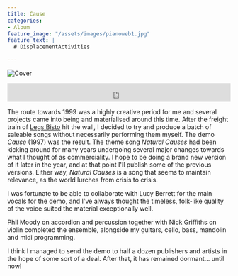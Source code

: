 ```yaml
---
title: Cause
categories:
- Album
feature_image: "/assets/images/pianoweb1.jpg"
feature_text: |
  # DisplacementActivities

---
```


![Cover](/assets/images/bandcamp-cause.jpg)

<iframe style="border: 0; width: 100%; height: 42px;" src="https://bandcamp.com/EmbeddedPlayer/album=806439447/size=small/bgcol=ffffff/linkcol=0687f5/transparent=true/" seamless><a href="https://simonbradley.bandcamp.com/album/cause">Cause by Simon Bradley</a></iframe>

The route towards 1999 was a highly creative period for me and several projects came into being and materialised around this time. After the freight train of [Legs Bisto](https://legsbisto.bandcamp.com/album/uncovered) hit the wall, I decided to try and produce a batch of saleable songs without necessarily performing them myself. The demo *Cause* (1997) was the result. The theme song *Natural Causes* had been kicking around for many years undergoing several major changes towards what I thought of as commerciality. I hope to be doing a brand new version of it later in the year, and at that point I'll publish some of the previous versions. Either way, *Natural Causes* is a song that seems to maintain relevance, as the world lurches from crisis to crisis.

I was fortunate to be able to collaborate with Lucy Berrett for the main vocals for the demo, and I've always thought the timeless, folk-like quality of the voice suited the material exceptionally well.

Phil Moody on accordion and percussion together with Nick Griffiths on violin completed the ensemble, alongside my guitars, cello, bass, mandolin and midi programming.

I think I managed to send the demo to half a dozen publishers and artists in the hope of some sort of a deal. After that, it has remained dormant... until now!